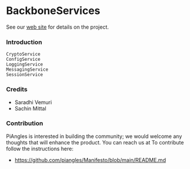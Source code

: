 BackboneServices
=================
See our [web site](https://www.piangles.org) for details on the project.

### Introduction ###
	CryptoService
	ConfigService
	LoggingService
	MessagingService
	SessionService
	
### Credits ### 
- Saradhi Vemuri
- Sachin Mittal

### Contribution ###
PiAngles is interested in building the community; we would welcome any thoughts that will enhance the product. You can reach us at 
To contribute follow the instructions here:
 * https://github.com/piangles/Manifesto/blob/main/README.md
